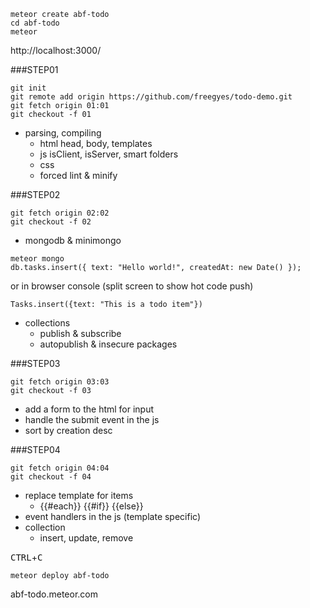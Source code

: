 ````
meteor create abf-todo
cd abf-todo
meteor
````

http://localhost:3000/

###STEP01

````
git init
git remote add origin https://github.com/freegyes/todo-demo.git
git fetch origin 01:01
git checkout -f 01
````

- parsing, compiling
    - html head, body, templates
    - js isClient, isServer, smart folders
    - css
    - forced lint & minify

###STEP02

````
git fetch origin 02:02
git checkout -f 02
````

- mongodb & minimongo

````
meteor mongo
db.tasks.insert({ text: "Hello world!", createdAt: new Date() });
````

or in browser console (split screen to show hot code push)

````
Tasks.insert({text: "This is a todo item"})
````

- collections
    + publish & subscribe
    + autopublish & insecure packages 

###STEP03

````
git fetch origin 03:03
git checkout -f 03
````

  - add a form to the html for input
  - handle the submit event in the js
  - sort by creation desc

###STEP04

````
git fetch origin 04:04
git checkout -f 04
````

  - replace template for items
      + {{#each}} {{#if}} {{else}}
  - event handlers in the js (template specific)
  - collection
      + insert, update, remove

<kbd>CTRL</kbd>+<kbd>C</kbd>

````
meteor deploy abf-todo
```` 
abf-todo.meteor.com